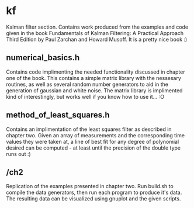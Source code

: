 
# kf

Kalman filter section. Contains work produced from the examples and code given in the book
Fundamentals of Kalman Filtering: A Practical Approach Third Edition by Paul Zarchan and 
Howard Musoff. It is a pretty nice book :)

## numerical_basics.h

Contains code implimenting the needed functionality discussed in chapter one of the book.
This contains a simple matrix library with the nessesary routines, as well as several
random number generators to aid in the generation of gaussian and white noise. The
matrix library is implimented kind of interestingly, but works well if you know
how to use it... :O

## method_of_least_squares.h

Contains an implimentation of the least squares filter as described in chapter two. Given
an array of measurements and the corresponding time values they were taken at, a line
of best fit for any degree of polynomial desired can be computed - at least until the 
precision of the double type runs out :)

## /ch2

Replication of the examples presented in chapter two. Run build.sh to compile the data
generators, then run each program to produce it's data. The resulting data can be
visualized using gnuplot and the given scripts.

